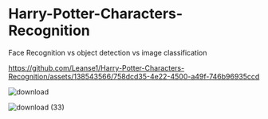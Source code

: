 # Harry-Potter-Characters-Recognition
Face Recognition vs object detection vs image classification

https://github.com/Leanse1/Harry-Potter-Characters-Recognition/assets/138543566/758dcd35-4e22-4500-a49f-746b96935ccd


![download](https://github.com/Leanse1/Harry-Potter-Characters-Recognition/assets/138543566/dc649a35-049e-480b-ae32-ac7ca5a97c83)


![download (33)](https://github.com/Leanse1/Harry-Potter-Characters-Recognition/assets/138543566/9a75d528-867a-4264-85c7-40d4dd168754)

